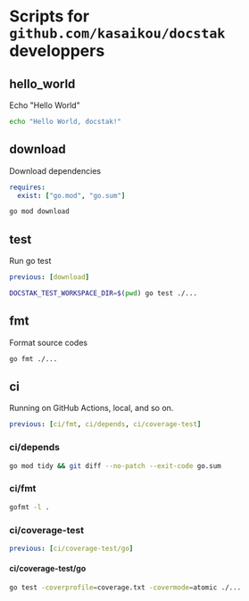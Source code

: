 # Scripts for `github.com/kasaikou/docstak` developpers

## hello_world

Echo "Hello World"

```sh
echo "Hello World, docstak!"
```

## download

Download dependencies

```yaml:docstak.yml
requires:
  exist: ["go.mod", "go.sum"]
```

```sh
go mod download
```

## test

Run go test

```yaml:docstak.yml
previous: [download]
```

```sh
DOCSTAK_TEST_WORKSPACE_DIR=$(pwd) go test ./...
```

## fmt

Format source codes

```sh
go fmt ./...
```

## ci

Running on GitHub Actions, local, and so on.

```yaml:docstak.yml
previous: [ci/fmt, ci/depends, ci/coverage-test]
```

### ci/depends

```sh
go mod tidy && git diff --no-patch --exit-code go.sum
```

### ci/fmt

```sh
gofmt -l .
```

### ci/coverage-test

```yaml:docstak.yml
previous: [ci/coverage-test/go]
```

#### ci/coverage-test/go

```sh
go test -coverprofile=coverage.txt -covermode=atomic ./...
```
